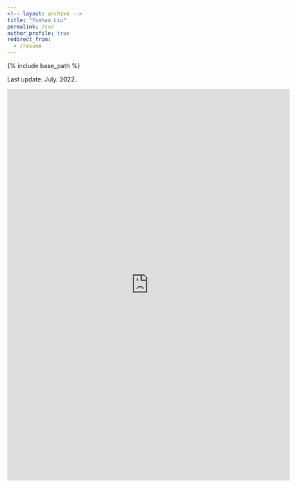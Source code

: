 ```yaml
---
<!-- layout: archive -->
title: "Yunhao Liu"
permalink: /cv/
author_profile: true
redirect_from:
  - /resume
---
```


{% include base_path %}

Last update: July. 2022.

<embed src="https://liuyunhaozz.github.io/files/CV_1.pdf" width="650" height="900" type='application/pdf'>